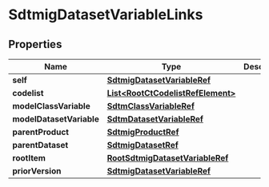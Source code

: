 

# SdtmigDatasetVariableLinks

## Properties

Name | Type | Description | Notes
------------ | ------------- | ------------- | -------------
**self** | [**SdtmigDatasetVariableRef**](SdtmigDatasetVariableRef.md) |  |  [optional]
**codelist** | [**List&lt;RootCtCodelistRefElement&gt;**](RootCtCodelistRefElement.md) |  |  [optional]
**modelClassVariable** | [**SdtmClassVariableRef**](SdtmClassVariableRef.md) |  |  [optional]
**modelDatasetVariable** | [**SdtmDatasetVariableRef**](SdtmDatasetVariableRef.md) |  |  [optional]
**parentProduct** | [**SdtmigProductRef**](SdtmigProductRef.md) |  |  [optional]
**parentDataset** | [**SdtmigDatasetRef**](SdtmigDatasetRef.md) |  |  [optional]
**rootItem** | [**RootSdtmigDatasetVariableRef**](RootSdtmigDatasetVariableRef.md) |  |  [optional]
**priorVersion** | [**SdtmigDatasetVariableRef**](SdtmigDatasetVariableRef.md) |  |  [optional]




